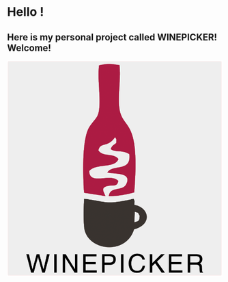 # Hello ! 
##  Here is my personal project called **WINEPICKER**! Welcome!
![logo](https://github.com/bjtuwanghui/mywinepicker/raw/master/images_introduction/logo.png?raw=true=200*200)

